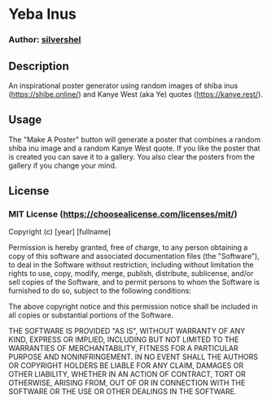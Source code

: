 # Yeba Inus
### Author: [silvershel](https://github.com/silvershel)

## Description
An inspirational poster generator using random images of shiba inus (https://shibe.online/) and Kanye West (aka Ye) quotes (https://kanye.rest/).

## Usage
The "Make A Poster" button will generate a poster that combines a random shiba inu image and a random Kanye West quote. If you like the poster that is created you can save it to a gallery. You also clear the posters from the gallery if you change your mind.

## License
### MIT License (https://choosealicense.com/licenses/mit/)

Copyright (c) [year] [fullname]

Permission is hereby granted, free of charge, to any person obtaining a copy
of this software and associated documentation files (the "Software"), to deal
in the Software without restriction, including without limitation the rights
to use, copy, modify, merge, publish, distribute, sublicense, and/or sell
copies of the Software, and to permit persons to whom the Software is
furnished to do so, subject to the following conditions:

The above copyright notice and this permission notice shall be included in all
copies or substantial portions of the Software.

THE SOFTWARE IS PROVIDED "AS IS", WITHOUT WARRANTY OF ANY KIND, EXPRESS OR
IMPLIED, INCLUDING BUT NOT LIMITED TO THE WARRANTIES OF MERCHANTABILITY,
FITNESS FOR A PARTICULAR PURPOSE AND NONINFRINGEMENT. IN NO EVENT SHALL THE
AUTHORS OR COPYRIGHT HOLDERS BE LIABLE FOR ANY CLAIM, DAMAGES OR OTHER
LIABILITY, WHETHER IN AN ACTION OF CONTRACT, TORT OR OTHERWISE, ARISING FROM,
OUT OF OR IN CONNECTION WITH THE SOFTWARE OR THE USE OR OTHER DEALINGS IN THE
SOFTWARE.